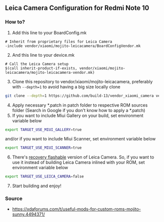 ## Leica Camera Configuration for Redmi Note 10

### How to?

1. Add this line to your BoardConfig.mk
```
# Inherit from proprietary files for Leica Camera
-include vendor/xiaomi/mojito-leicacamera/BoardConfigVendor.mk
```
2. And this line to your device.mk
```
# Call the Leica Camera setup
$(call inherit-product-if-exists, vendor/xiaomi/mojito-leicacamera/mojito-leicacamera-vendor.mk)
```
3. Clone this repository to vendor/xiaomi/mojito-leicacamera, preferably with `--depth=1` to avoid having a big size locally clone
```sh
git clone --depth=1 https://github.com/build-13/vendor_xiaomi_camera vendor/xiaomi/mojito-leicacamera
```
4. Apply necessary *.patch in patch folder to respective ROM sources folder (Search in Google if you don't know how to apply a *.patch)
5. If you want to include Miui Gallery on your build, set environment variable below
```sh
export TARGET_USE_MIUI_GALLERY=true
```
and/or if you want to include Miui Scanner, set environment variable below
```sh
export TARGET_USE_MIUI_SCANNER=true
```
6. There's [recovery flashable](https://xdaforums.com/t/mods-fixes-for-custom-roms-mojito-sunny.4494371/post-89361948) version of Leica Camera. So, if you want to use it instead of building Leica Camera inlined with your ROM, set environment variable below
```sh
export TARGET_USE_LEICA_CAMERA=false
```
7. Start building and enjoy!

### Source

- https://xdaforums.com/t/useful-mods-for-custom-roms-mojito-sunny.4494371/
